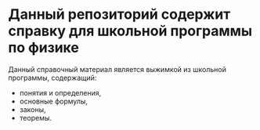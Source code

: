 # Данный репозиторий содержит справку для школьной программы по физике

Данный справочный материал является выжимкой из школьной программы, содержащий:
- понятия и определения,
- основные формулы,
- законы,
- теоремы.